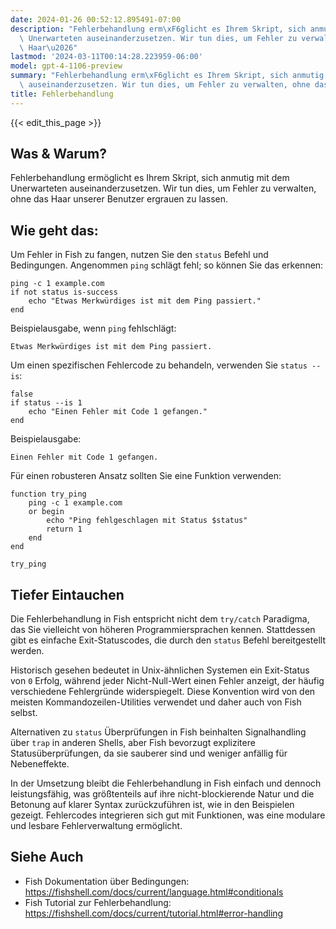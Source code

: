 ```yaml
---
date: 2024-01-26 00:52:12.895491-07:00
description: "Fehlerbehandlung erm\xF6glicht es Ihrem Skript, sich anmutig mit dem\
  \ Unerwarteten auseinanderzusetzen. Wir tun dies, um Fehler zu verwalten, ohne das\
  \ Haar\u2026"
lastmod: '2024-03-11T00:14:28.223959-06:00'
model: gpt-4-1106-preview
summary: "Fehlerbehandlung erm\xF6glicht es Ihrem Skript, sich anmutig mit dem Unerwarteten\
  \ auseinanderzusetzen. Wir tun dies, um Fehler zu verwalten, ohne das Haar\u2026"
title: Fehlerbehandlung
---
```


{{< edit_this_page >}}

## Was & Warum?
Fehlerbehandlung ermöglicht es Ihrem Skript, sich anmutig mit dem Unerwarteten auseinanderzusetzen. Wir tun dies, um Fehler zu verwalten, ohne das Haar unserer Benutzer ergrauen zu lassen.

## Wie geht das:
Um Fehler in Fish zu fangen, nutzen Sie den `status` Befehl und Bedingungen. Angenommen `ping` schlägt fehl; so können Sie das erkennen:

```fish
ping -c 1 example.com
if not status is-success
    echo "Etwas Merkwürdiges ist mit dem Ping passiert."
end
```

Beispielausgabe, wenn `ping` fehlschlägt:

```
Etwas Merkwürdiges ist mit dem Ping passiert.
```

Um einen spezifischen Fehlercode zu behandeln, verwenden Sie `status --is`:

```fish
false
if status --is 1
    echo "Einen Fehler mit Code 1 gefangen."
end
```

Beispielausgabe:
```
Einen Fehler mit Code 1 gefangen.
```

Für einen robusteren Ansatz sollten Sie eine Funktion verwenden:

```fish
function try_ping
    ping -c 1 example.com
    or begin
        echo "Ping fehlgeschlagen mit Status $status"
        return 1
    end
end

try_ping
```

## Tiefer Eintauchen
Die Fehlerbehandlung in Fish entspricht nicht dem `try/catch` Paradigma, das Sie vielleicht von höheren Programmiersprachen kennen. Stattdessen gibt es einfache Exit-Statuscodes, die durch den `status` Befehl bereitgestellt werden.

Historisch gesehen bedeutet in Unix-ähnlichen Systemen ein Exit-Status von `0` Erfolg, während jeder Nicht-Null-Wert einen Fehler anzeigt, der häufig verschiedene Fehlergründe widerspiegelt. Diese Konvention wird von den meisten Kommandozeilen-Utilities verwendet und daher auch von Fish selbst.

Alternativen zu `status` Überprüfungen in Fish beinhalten Signalhandling über `trap` in anderen Shells, aber Fish bevorzugt explizitere Statusüberprüfungen, da sie sauberer sind und weniger anfällig für Nebeneffekte.

In der Umsetzung bleibt die Fehlerbehandlung in Fish einfach und dennoch leistungsfähig, was größtenteils auf ihre nicht-blockierende Natur und die Betonung auf klarer Syntax zurückzuführen ist, wie in den Beispielen gezeigt. Fehlercodes integrieren sich gut mit Funktionen, was eine modulare und lesbare Fehlerverwaltung ermöglicht.

## Siehe Auch
- Fish Dokumentation über Bedingungen: https://fishshell.com/docs/current/language.html#conditionals
- Fish Tutorial zur Fehlerbehandlung: https://fishshell.com/docs/current/tutorial.html#error-handling
